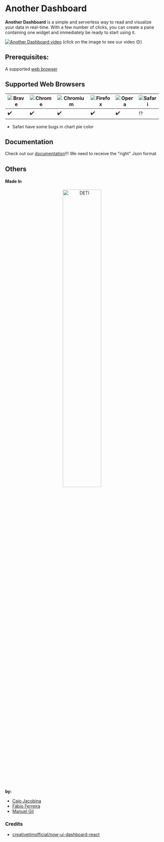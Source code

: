 # Another Dashboard

**Another Dashboard** is a simple and serverless way to read and visualize your data in real-time.
With a few number of clicks, you can create a pane containing one widget and immediately be ready to start using it.

[![Another Dashboard video](https://i.imgur.com/2hU181P.png)](https://www.youtube.com/watch?v=JTjOTWfXGNg)
(click on the image to see our video :blush:)

## Prerequisites:
A supported [web browser](#supported-web-browsers)

## Supported Web Browsers
![Brave](https://github.com/alrra/browser-logos/blob/master/src/brave/brave_32x32.png) | ![Chrome](https://github.com/alrra/browser-logos/blob/master/src/chrome/chrome_32x32.png) | ![Chromium](https://github.com/alrra/browser-logos/blob/master/src/chromium/chromium_32x32.png) | ![Firefox](https://github.com/alrra/browser-logos/blob/master/src/firefox/firefox_32x32.png) | ![Opera](https://github.com/alrra/browser-logos/blob/master/src/opera/opera_32x32.png) | ![Safari](https://github.com/alrra/browser-logos/blob/master/src/safari/safari_32x32.png)
--- | --- | --- | --- | --- | --- |
:heavy_check_mark: | :heavy_check_mark: | :heavy_check_mark: | :heavy_check_mark: | :heavy_check_mark: | :interrobang: |

* Safari have some bugs in chart pie color

## Documentation

Check out our [documentation](https://github.com/caiosantanaj/projectBackup/wiki)!!!
We need to receive the "right" Json format

## Others

#### Made In

<p align="center">
  <a href="https://www.ua.pt/deti/">
    <img width="50%" src="https://i.imgur.com/hLyR9Fy.png" title="DETI" />
  </a>
</p>

**by:** 
* [Caio Jacobina](https://github.com/caiosantanaj)
* [Fábio Ferreira](https://github.com/fabio7xavier)
* [Manuel Gil](https://github.com/manueljbgil)


### Credits
* [creativetimofficial/now-ui-dashboard-react](https://github.com/creativetimofficial/now-ui-dashboard-react)


